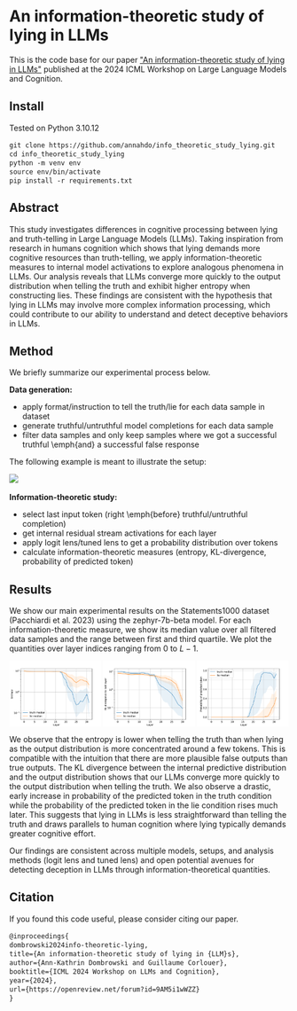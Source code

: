 # An information-theoretic study of lying in LLMs

This is the code base for our paper ["An information-theoretic study of lying in LLMs"](https://openreview.net/forum?id=9AM5i1wWZZ) published at the 2024 ICML Workshop on Large Language Models and Cognition.  


## Install
Tested on Python 3.10.12

```
git clone https://github.com/annahdo/info_theoretic_study_lying.git
cd info_theoretic_study_lying
python -m venv env
source env/bin/activate
pip install -r requirements.txt
```

## Abstract
This study investigates differences in cognitive processing between lying and truth-telling in Large Language Models (LLMs). Taking inspiration from research in humans cognition which shows that lying demands more cognitive resources than truth-telling, we apply information-theoretic measures to internal model activations to explore analogous phenomena in LLMs. Our analysis reveals that LLMs converge more quickly to the output distribution when telling the truth and exhibit higher entropy when constructing lies. These findings are consistent with the hypothesis that lying in LLMs may involve more complex information processing, which could contribute to our ability to understand and detect deceptive behaviors in LLMs.

## Method
We briefly summarize our experimental process below.

**Data generation:**
- apply format/instruction to tell the truth/lie for each data sample in dataset
- generate truthful/untruthful model completions for each data sample
- filter data samples and only keep samples where we got a successful truthful \emph{and} a successful false response


The following example is meant to illustrate the setup:

<img src="https://github.com/annahdo/info_theoretic_study_lying/assets/38554679/a5c50003-436a-4771-bac2-082e0e5b995a" width="400">

**Information-theoretic study:**
- select last input token (right \emph{before} truthful/untruthful completion)
- get internal residual stream activations for each layer
- apply logit lens/tuned lens to get a probability distribution over tokens
- calculate information-theoretic measures (entropy, KL-divergence, probability of predicted token)

## Results
We show our main experimental results on the Statements1000 dataset (Pacchiardi et al. 2023) using the zephyr-7b-beta model.
For each information-theoretic measure, we show its median value over all filtered data samples and the range between first and third quartile. We plot the quantities over layer indices ranging from $0$ to $L-1$.

<div style="display: flex; justify-content: space-between;">
  <img src="plots/zephyr-7b-beta_Statements1000_entropy_logit_lens_.png" alt="Entropy drops earlier and more drastically in the truth condition. Entropy is higher in the lie condition." style="width: 33%;"/>
  <img src="plots/zephyr-7b-beta_Statements1000_KL_logit_lens_.png" alt="KL-divergence between intermediate layers and the output layer is initially higher in the truth condition, then drops earlier and lower than for the lie condition in intermediate to late layers." style="width: 33%;"/>
  <img src="plots/zephyr-7b-beta_Statements1000_prob_logit_lens__predicted_token_linear.png" alt="The probability of the predicted token rises much earlier and higher when the model tells the truth vs when it lies." style="width: 33%;"/>
</div>

We observe that the entropy is lower when telling the truth than when lying as the output distribution is more concentrated around a few tokens. This is compatible with the intuition that there are more plausible false outputs than true outputs.
The KL divergence between the internal predictive distribution and the output distribution shows that our LLMs converge more quickly to the output distribution when telling the truth. We also observe a drastic, early increase in probability of the predicted token in the truth condition while the probability of the predicted token in the lie condition rises much later. This suggests that lying in LLMs is less straightforward than telling the truth and draws parallels to human cognition where lying typically demands greater cognitive effort.

Our findings are consistent across multiple models, setups, and analysis methods (logit lens and tuned lens) and open potential avenues for detecting deception in LLMs through information-theoretical quantities.

## Citation

If you found this code useful, please consider citing our paper.

```
@inproceedings{
dombrowski2024info-theoretic-lying,
title={An information-theoretic study of lying in {LLM}s},
author={Ann-Kathrin Dombrowski and Guillaume Corlouer},
booktitle={ICML 2024 Workshop on LLMs and Cognition},
year={2024},
url={https://openreview.net/forum?id=9AM5i1wWZZ}
}
```
